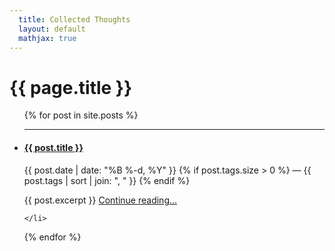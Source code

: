 ```yaml
---
  title: Collected Thoughts
  layout: default
  mathjax: true
---
```


<h1 class="content-listing-header sans">{{ page.title }}</h1>
<ul class="content">
  {% for post in site.posts %}
    <li class="listing">
    	<hr class="slender">
    	<h4 class="contrast"><a href="{{ post.url }}">{{ post.title }}</a></h4>
    	<p class="below_title" style="margin-top: 0;">
        <span class="date">{{ post.date | date: "%B %-d, %Y" }}</span>
        {% if post.tags.size > 0 %}
          <span class="separator">&mdash;</span>
          <span class="tags">{{ post.tags | sort | join: ", " }}</span>
        {% endif %}
      </p>
	<div>
	  {{ post.excerpt }}
	  <span class="read-more"><a href="{{ post.url }}">Continue reading...</a></span>
	</div>
	
    </li>
  {% endfor %}
</ul>
